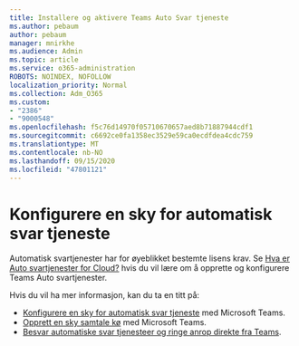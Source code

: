 ```yaml
---
title: Installere og aktivere Teams Auto Svar tjeneste
ms.author: pebaum
author: pebaum
manager: mnirkhe
ms.audience: Admin
ms.topic: article
ms.service: o365-administration
ROBOTS: NOINDEX, NOFOLLOW
localization_priority: Normal
ms.collection: Adm_O365
ms.custom:
- "2386"
- "9000548"
ms.openlocfilehash: f5c76d14970f05710670657aed8b71887944cdf1
ms.sourcegitcommit: c6692ce0fa1358ec3529e59ca0ecdfdea4cdc759
ms.translationtype: MT
ms.contentlocale: nb-NO
ms.lasthandoff: 09/15/2020
ms.locfileid: "47801121"
---
```

# <a name="set-up-a-cloud-auto-attendant"></a>Konfigurere en sky for automatisk svar tjeneste

Automatisk svartjenester har for øyeblikket bestemte lisens krav. Se [Hva er Auto svartjenester for Cloud?](https://docs.microsoft.com/microsoftteams/what-are-phone-system-auto-attendants) hvis du vil lære om å opprette og konfigurere Teams Auto svartjenester. 

Hvis du vil ha mer informasjon, kan du ta en titt på:

- [Konfigurere en sky for automatisk svar tjeneste](https://docs.microsoft.com/microsoftteams/create-a-phone-system-auto-attendant) med Microsoft Teams. 
- [Opprett en sky samtale kø](https://docs.microsoft.com/microsoftteams/create-a-phone-system-call-queue) med Microsoft Teams. 
- [Besvar automatiske svar tjenesteer og ringe anrop direkte fra Teams](https://docs.microsoft.com/microsoftteams/answer-auto-attendant-and-call-queue-calls). 